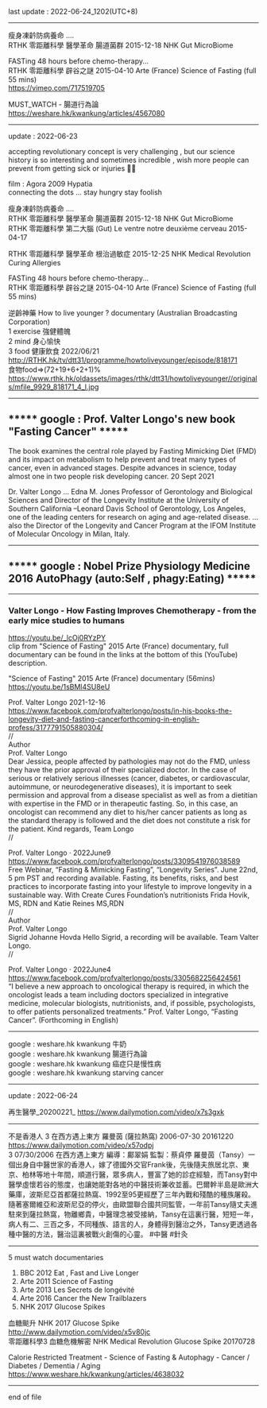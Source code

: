 last update : 2022-06-24_1202(UTC+8)  
  
--------------------------------------------------------------  
  
瘦身凍䶖防病養命 ....  
RTHK 零距離科學 醫學革命 腸道菌群 2015-12-18 NHK Gut MicroBiome  
  
  
FASTing 48 hours before chemo-therapy...  
RTHK 零距離科學 辟谷之謎 2015-04-10 Arte (France) Science of Fasting (full 55 mins)  
  https://vimeo.com/717519705  
  
  
MUST_WATCH - 腸道行為論  
  https://weshare.hk/kwankung/articles/4567080  
  
  
--------------------------------------------------------------  
update : 2022-06-23  
  
  
accepting revolutionary concept is very challenging , but our science history is so interesting and sometimes incredible , wish more people can prevent from getting sick or injuries :pray::four_leaf_clover:  
  
  
film : Agora 2009 Hypatia  
connecting the dots ... stay hungry stay foolish  
  
  
瘦身凍䶖防病養命 ....  
RTHK 零距離科學 醫學革命 腸道菌群 2015-12-18 NHK Gut MicroBiome  
RTHK 零距離科學 第二大腦 (Gut) Le ventre notre deuxième cerveau 2015-04-17  
  
  
RTHK 零距離科學 醫學革命 根治過敏症 2015-12-25 NHK Medical Revolution Curing Allergies  
  
  
FASTing 48 hours before chemo-therapy...  
RTHK 零距離科學 辟谷之謎 2015-04-10 Arte (France) Science of Fasting (full 55 mins)  
  
  
逆齡神藥 How to live younger ? documentary (Australian Broadcasting Corporation)  
1 exercise 強健體魄   
2 mind 身心愉快   
3 food 健康飲食 2022/06/21   
  http://RTHK.hk/tv/dtt31/programme/howtoliveyounger/episode/818171  
食物food=>(72+19+6+2+1)%   
  https://www.rthk.hk/oldassets/images/rthk/dtt31/howtoliveyounger//originals/mfile_9929_818171_4_l.jpg  
  
  
--------------------------------------------------------------
  
## ***** google : Prof. Valter Longo's new book "Fasting Cancer" *****  
  The book examines the central role played by Fasting Mimicking Diet (FMD) and its impact on metabolism to help prevent and treat many types of cancer, even in advanced stages. Despite advances in science, today almost one in two people risk developing cancer.  20 Sept 2021  
  
Dr. Valter Longo ... Edna M. Jones Professor of Gerontology and Biological Sciences and Director of the Longevity Institute at the University of Southern California –Leonard Davis School of Gerontology, Los Angeles, one of the leading centers for research on aging and age-related disease. ... also the Director of the Longevity and Cancer Program at the IFOM Institute of Molecular Oncology in Milan, Italy.    
  
  
--------------------------------------------------------------  
  
## ***** google : Nobel Prize Physiology Medicine 2016 AutoPhagy (auto:Self , phagy:Eating)  ***** 
  
  
--------------------------------------------------------------  
  
### Valter Longo - How Fasting Improves Chemotherapy - from the early mice studies to humans  
  https://youtu.be/_lcOj0RYzPY  
clip from "Science of Fasting" 2015 Arte (France) documentary, full documentary can be found in the links at the bottom of this (YouTube) description.  
  
  
"Science of Fasting" 2015 Arte (France) documentary (56mins)  
  https://youtu.be/1sBMl4SU8eU  
  
  
Prof. Valter Longo 2021-12-16  
 https://www.facebook.com/profvalterlongo/posts/in-his-books-the-longevity-diet-and-fasting-cancerforthcoming-in-english-profess/3177791505880304/  
//  
Author  
Prof. Valter Longo  
Dear Jessica, people affected by pathologies may not do the FMD, unless they have the prior approval of their specialized doctor. In the case of serious or relatively serious illnesses (cancer, diabetes, or cardiovascular, autoimmune, or neurodegenerative diseases), it is important to seek permission and approval from a disease specialist as well as from a dietitian with expertise in the FMD or in therapeutic fasting. So, in this case, an oncologist can recommend any diet to his/her cancer patients as long as the standard therapy is followed and the diet does not constitute a risk for the patient. Kind regards, Team Longo   
//  
  
   
Prof. Valter Longo · 2022June9  
  https://www.facebook.com/profvalterlongo/posts/3309541976038589  
Free Webinar, “Fasting & Mimicking Fasting”, “Longevity Series”. June 22nd, 5 pm PST and recording available. Fasting, its benefits, risks, and best practices to incorporate fasting into your lifestyle to improve longevity in a sustainable way. With Create Cures Foundation’s nutritionists Frida Hovik, MS, RDN and Katie Reines MS,RDN  
//  
Author  
Prof. Valter Longo  
Sigrid Johanne Hovda Hello Sigrid, a recording will be available. Team Valter Longo.  
//  
  
  
Prof. Valter Longo · 2022June4  
  https://www.facebook.com/profvalterlongo/posts/3305682256424561  
“I believe a new approach to oncological therapy is required, in which the oncologist leads a team including doctors specialized in integrative medicine, molecular biologists, nutritionists, and, if possible, psychologists, to offer patients personalized treatments.” Prof. Valter Longo, “Fasting Cancer”. (Forthcoming in English)  
  
  
--------------------------------------------------------------  
  
google : weshare.hk kwankung 牛奶  
google : weshare.hk kwankung 腸道行為論  
google : weshare.hk kwankung 癌症只是慢性病  
google : weshare.hk kwankung starving cancer
  

-----------------------------------------------------------  
update : 2022-06-24  
  
再生醫學_20200221_
  https://www.dailymotion.com/video/x7s3gxk  
  
  
-----------------------------------------------------------  
  
不是香港人 3 在西方遇上東方 羅曼茵 (薩拉熱窩) 2006-07-30 20161220  
  https://www.dailymotion.com/video/x57odpj  
3 07/30/2006 在西方遇上東方 編導：鄺翠娟 監製：蔡貞停 羅曼茵（Tansy）一個出身自中醫世家的香港人，嫁了德國外交官Frank後，先後隨夫旅居北京、東京、柏林等地十年間，順道行醫，眾多病人，豐富了她的診症經驗，而Tansy對中醫學虛懷若谷的態度，也讓她能對各地的中醫技術兼收並蓄。巴爾幹半島是歐洲大藥庫，波斯尼亞首都薩拉熱窩、1992至95更經歷了三年內戰和殘酷的種族屠殺。 隨著塞爾維亞和波斯尼亞的停火，由歐盟聯合國共同監管，一年前Tansy隨丈夫進駐來到薩拉熱窩，物離鄉貴，中醫理念被受接納，Tansy在這裏行醫，短短一年，病人有二、三百之多，不同種族、語言的人，身體得到醫治之外，Tansy更透過各種中醫的方法，醫治這裏被戰火創傷的心靈。 #中醫 #針灸  
  
  
-----------------------------------------------------------  
  
5 must watch documentaries  
1. BBC 2012 Eat , Fast and Live Longer  
2. Arte 2011 Science of Fasting  
3. Arte 2013 Les Secrets de longévité  
4. Arte 2016 Cancer the New Trailblazers  
5. NHK 2017 Glucose Spikes  
  
血糖颷升 NHK 2017 Glucose Spike  
  http://www.dailymotion.com/video/x5v80jc  
零距離科學3 血糖危機解密 NHK Medical Revolution Glucose Spike 20170728  
  
Calorie Restricted Treatment - Science of Fasting & Autophagy - Cancer / Diabetes / Dementia / Aging  
  https://www.weshare.hk/kwankung/articles/4638032  
  
  
--------------------------------------------------------------  
end of file  

